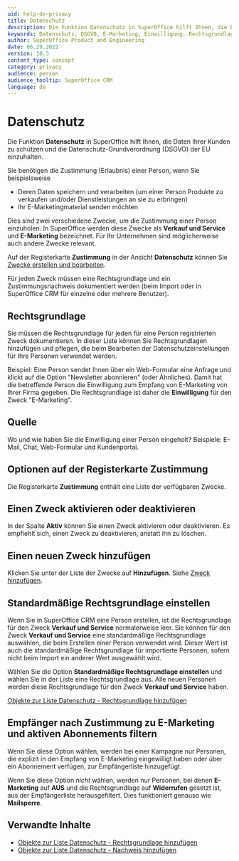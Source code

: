 ```yaml
---
uid: help-de-privacy
title: Datenschutz
description: Die Funktion Datenschutz in SuperOffice hilft Ihnen, die Daten Ihrer Kunden zu schützen und die Datenschutz-Grundverordnung (DSGVO) der EU einzuhalten.
keywords: Datenschutz, DSGVO, E-Marketing, Einwilligung, Rechtsgrundlage
author: SuperOffice Product and Engineering
date: 06.29.2022
version: 10.3
content_type: concept
category: privacy
audience: person
audience_tooltip: SuperOffice CRM
language: de
---
```


# Datenschutz <i class="ph ph-shield" aria-label="Shield icon"></i>

Die Funktion **Datenschutz** in SuperOffice hilft Ihnen, die Daten Ihrer Kunden zu schützen und die Datenschutz-Grundverordnung (DSGVO) der EU einzuhalten.

Sie benötigen die Zustimmung (Erlaubnis) einer Person, wenn Sie beispielsweise

* Deren Daten speichern und verarbeiten (um einer Person Produkte zu verkaufen und/oder Dienstleistungen an sie zu erbringen)
* Ihr E-Marketingmaterial senden möchten

Dies sind zwei verschiedene Zwecke, um die Zustimmung einer Person einzuholen. In SuperOffice werden diese Zwecke als **Verkauf und Service** und **E-Marketing** bezeichnet. Für Ihr Unternehmen sind möglicherweise auch andere Zwecke relevant.

Auf der Registerkarte **Zustimmung** in der Ansicht **Datenschutz** können Sie [Zwecke erstellen und bearbeiten][2].

Für jeden Zweck müssen eine Rechtsgrundlage und ein Zustimmungsnachweis dokumentiert werden (beim Import oder in SuperOffice CRM für einzelne oder mehrere Benutzer).

## <a id="legal-basis"></a>Rechtsgrundlage

Sie müssen die Rechtsgrundlage für jeden für eine Person registrierten Zweck dokumentieren. In dieser Liste können Sie Rechtsgrundlagen hinzufügen und pflegen, die beim Bearbeiten der Datenschutzeinstellungen für Ihre Personen verwendet werden.

Beispiel: Eine Person sendet Ihnen über ein Web-Formular eine Anfrage und klickt auf die Option "Newsletter abonnieren" (oder Ähnliches). Damit hat die betreffende Person die Einwilligung zum Empfang von E-Marketing von Ihrer Firma gegeben. Die Rechtsgrundlage ist daher die **Einwilligung** für den Zweck "E-Marketing".

## <a id="source"></a>Quelle

Wo und wie haben Sie die Einwilligung einer Person eingeholt? Beispiele: E-Mail, Chat, Web-Formular und Kundenportal.

## Optionen auf der Registerkarte Zustimmung

Die Registerkarte **Zustimmung** enthält eine Liste der verfügbaren Zwecke.

## Einen Zweck aktivieren oder deaktivieren

In der Spalte **Aktiv** können Sie einen Zweck aktivieren oder deaktivieren. Es empfiehlt sich, einen Zweck zu deaktivieren, anstatt ihn zu löschen.

## Einen neuen Zweck hinzufügen

Klicken Sie unter der Liste der Zwecke auf **Hinzufügen**. Siehe [Zweck hinzufügen][2].

## Standardmäßige Rechtsgrundlage einstellen

Wenn Sie in SuperOffice CRM eine Person erstellen, ist die Rechtsgrundlage für den Zweck **Verkauf und Service** normalerweise leer. Sie können für den Zweck **Verkauf und Service** eine standardmäßige Rechtsgrundlage auswählen, die beim Erstellen einer Person verwendet wird. Dieser Wert ist auch die standardmäßige Rechtsgrundlage für importierte Personen, sofern nicht beim Import ein anderer Wert ausgewählt wird.

Wählen Sie die Option **Standardmäßige Rechtsgrundlage einstellen** und wählen Sie in der Liste eine Rechtsgrundlage aus. Alle neuen Personen werden diese Rechtsgrundlage für den Zweck **Verkauf und Service** haben.

[Objekte zur Liste Datenschutz - Rechtsgrundlage hinzufügen][3]

## Empfänger nach Zustimmung zu E-Marketing und aktiven Abonnements filtern

Wenn Sie diese Option wählen, werden bei einer Kampagne nur Personen, die explizit in den Empfang von E-Marketing eingewilligt haben oder über ein Abonnement verfügen, zur Empfängerliste hinzugefügt.

Wenn Sie diese Option *nicht* wählen, werden nur Personen, bei denen **E-Marketing** auf **AUS** und die Rechtsgrundlage auf **Widerrufen** gesetzt ist, aus der Empfängerliste herausgefiltert. Dies funktioniert genauso wie **Mailsperre**.

## Verwandte Inhalte

* [Objekte zur Liste Datenschutz - Rechtsgrundlage hinzufügen][3]
* [Objekte zur Liste Datenschutz - Nachweis hinzufügen][4]

<!-- Referenced links -->
[2]: ../admin/add-purpose.md
[3]: ../admin/add-legal-base.md
[4]: ../admin/add-source.md

<!-- Referenced images -->
